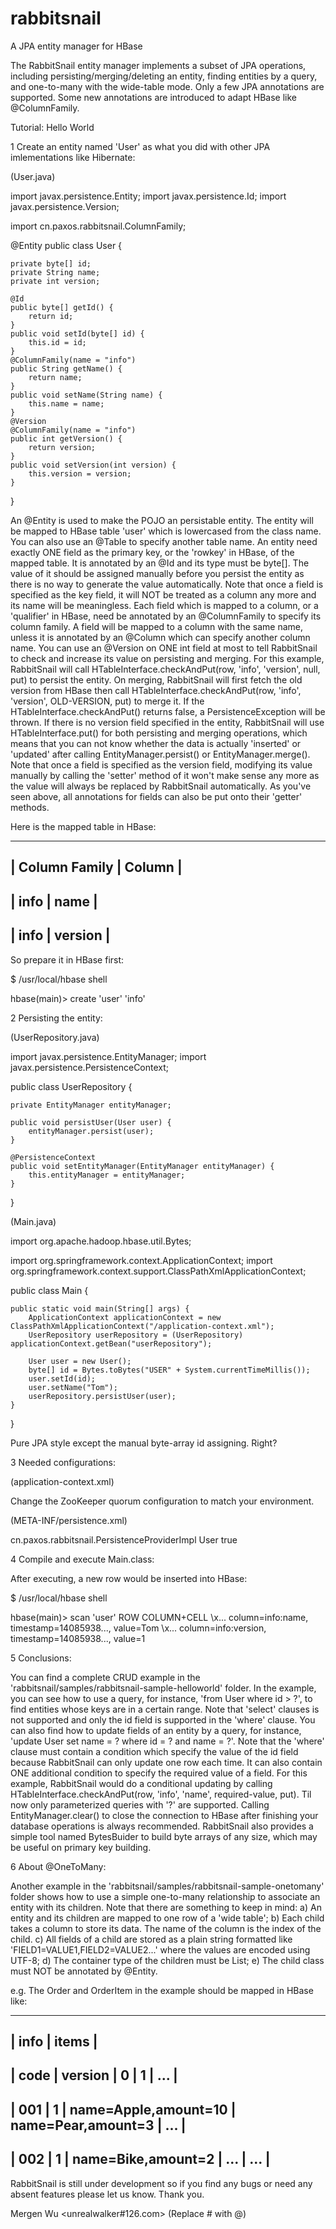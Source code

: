 rabbitsnail
===========

A JPA entity manager for HBase

The RabbitSnail entity manager implements a subset of JPA operations, including persisting/merging/deleting an entity, finding entities by a query, and one-to-many with the wide-table mode.
Only a few JPA annotations are supported. Some new annotations are introduced to adapt HBase like @ColumnFamily.

Tutorial: Hello World

1 Create an entity named 'User' as what you did with other JPA imlementations like Hibernate:

(User.java)

import javax.persistence.Entity;
import javax.persistence.Id;
import javax.persistence.Version;

import cn.paxos.rabbitsnail.ColumnFamily;

@Entity
public class User {

	private byte[] id;
	private String name;
	private int version;
	
	@Id
	public byte[] getId() {
		return id;
	}
	public void setId(byte[] id) {
		this.id = id;
	}
	@ColumnFamily(name = "info")
	public String getName() {
		return name;
	}
	public void setName(String name) {
		this.name = name;
	}
	@Version
	@ColumnFamily(name = "info")
	public int getVersion() {
		return version;
	}
	public void setVersion(int version) {
		this.version = version;
	}

}

An @Entity is used to make the POJO an persistable entity.
The entity will be mapped to HBase table 'user' which is lowercased from the class name. You can also use an @Table to specify another table name.
An entity need exactly ONE field as the primary key, or the 'rowkey' in HBase, of the mapped table. It is annotated by an @Id and its type must be byte[]. The value of it should be assigned manually before you persist the entity as there is no way to generate the value automatically. Note that once a field is specified as the key field, it will NOT be treated as a column any more and its name will be meaningless.
Each field which is mapped to a column, or a 'qualifier' in HBase, need be annotated by an @ColumnFamily to specify its column family. A field will be mapped to a column with the same name, unless it is annotated by an @Column which can specify another column name.
You can use an @Version on ONE int field at most to tell RabbitSnail to check and increase its value on persisting and merging. For this example, RabbitSnail will call HTableInterface.checkAndPut(row, 'info', 'version', null, put) to persist the entity. On merging, RabbitSnail will first fetch the old version from HBase then call HTableInterface.checkAndPut(row, 'info', 'version', OLD-VERSION, put) to merge it. If the HTableInterface.checkAndPut() returns false, a PersistenceException will be thrown. If there is no version field specified in the entity, RabbitSnail will use HTableInterface.put() for both persisting and merging operations, which means that you can not know whether the data is actually 'inserted' or 'updated' after calling EntityManager.persist() or EntityManager.merge(). Note that once a field is specified as the version field, modifying its value manually by calling the 'setter' method of it won't make sense any more as the value will always be replaced by RabbitSnail automatically.
As you've seen above, all annotations for fields can also be put onto their 'getter' methods.

Here is the mapped table in HBase:

-----------------------------
| Column Family |    Column |
-----------------------------
|          info |      name |
-----------------------------
|          info |   version |
-----------------------------

So prepare it in HBase first:

$ /usr/local/hbase shell

hbase(main)> create 'user' 'info'

2 Persisting the entity:

(UserRepository.java)

import javax.persistence.EntityManager;
import javax.persistence.PersistenceContext;

public class UserRepository {

	private EntityManager entityManager;

	public void persistUser(User user) {
		entityManager.persist(user);
	}
	
	@PersistenceContext
	public void setEntityManager(EntityManager entityManager) {
		this.entityManager = entityManager;
	}

}

(Main.java)

import org.apache.hadoop.hbase.util.Bytes;

import org.springframework.context.ApplicationContext;
import org.springframework.context.support.ClassPathXmlApplicationContext;

public class Main {
	
	public static void main(String[] args) {
		ApplicationContext applicationContext = new ClassPathXmlApplicationContext("/application-context.xml");
		UserRepository userRepository = (UserRepository) applicationContext.getBean("userRepository");
		
		User user = new User();
		byte[] id = Bytes.toBytes("USER" + System.currentTimeMillis());
		user.setId(id);
		user.setName("Tom");
		userRepository.persistUser(user);
	}

}

Pure JPA style except the manual byte-array id assigning. Right?

3 Needed configurations:

(application-context.xml)

<?xml version="1.0" encoding="UTF-8" ?>
<beans xmlns="http://www.springframework.org/schema/beans"
	xmlns:xsi="http://www.w3.org/2001/XMLSchema-instance"
	xmlns:tx="http://www.springframework.org/schema/tx"
	xsi:schemaLocation="
                http://www.springframework.org/schema/beans
                http://www.springframework.org/schema/beans/spring-beans.xsd"
	default-autowire="byName">
	<bean class="org.springframework.orm.jpa.support.PersistenceAnnotationBeanPostProcessor" />
	<bean id="entityManagerFactory"
		class="org.springframework.orm.jpa.LocalContainerEntityManagerFactoryBean">
		<property name="persistenceUnitName" value="default" />
		<property name="jpaPropertyMap">
			<map>
				<entry key="hbase.zookeeper.quorum" value="192.168.20.200,192.168.20.201,192.168.20.202" />
			</map>
		</property>
	</bean>
	<bean id="userRepository" class="UserRepository" />
</beans>

Change the ZooKeeper quorum configuration to match your environment.

(META-INF/persistence.xml)

<?xml version="1.0" encoding="UTF-8"?>
<persistence xmlns="http://java.sun.com/xml/ns/persistence"
	xmlns:xsi="http://www.w3.org/2001/XMLSchema-instance"
	xsi:schemaLocation="
      http://java.sun.com/xml/ns/persistence
      http://java.sun.com/xml/ns/persistence/persistence_1_0.xsd"
	version="1.0">
	<persistence-unit name="default">
		<provider>cn.paxos.rabbitsnail.PersistenceProviderImpl</provider>
		<class>User</class>
		<exclude-unlisted-classes>true</exclude-unlisted-classes>
	</persistence-unit>
</persistence>

4 Compile and execute Main.class:

After executing, a new row would be inserted into HBase:

$ /usr/local/hbase shell

hbase(main)> scan 'user'
ROW     COLUMN+CELL
 \x...  column=info:name,    timestamp=14085938..., value=Tom
 \x...  column=info:version, timestamp=14085938..., value=1
 
5 Conclusions:

You can find a complete CRUD example in the 'rabbitsnail/samples/rabbitsnail-sample-helloworld' folder.
In the example, you can see how to use a query, for instance, 'from User where id > ?', to find entities whose keys are in a certain range. Note that 'select' clauses is not supported and only the id field is supported in the 'where' clause.
You can also find how to update fields of an entity by a query, for instance, 'update User set name = ? where id = ? and name = ?'. Note that the 'where' clause must contain a condition which specify the value of the id field because RabbitSnail can only update one row each time. It can also contain ONE additional condition to specify the required value of a field. For this example, RabbitSnail would do a conditional updating by calling HTableInterface.checkAndPut(row, 'info', 'name', required-value, put).
Til now only parameterized queries with '?' are supported.
Calling EntityManager.clear() to close the connection to HBase after finishing your database operations is always recommended.
RabbitSnail also provides a simple tool named BytesBuider to build byte arrays of any size, which may be useful on primary key building.

6 About @OneToMany:

Another example in the 'rabbitsnail/samples/rabbitsnail-sample-onetomany' folder shows how to use a simple one-to-many relationship to associate an entity with its children. Note that there are something to keep in mind:
a) An entity and its children are mapped to one row of a 'wide table';
b) Each child takes a column to store its data. The name of the column is the index of the child.
c) All fields of a child are stored as a plain string formatted like 'FIELD1=VALUE1,FIELD2=VALUE2...' where the values are encoded using UTF-8;
d) The container type of the children must be List<CHILD-TYPE>;
e) The child class must NOT be annotated by @Entity.

e.g. The Order and OrderItem in the example should be mapped in HBase like:

----------------------------------------------------------------------
|           info |                                             items |
----------------------------------------------------------------------
| code | version |                    0 |                    1 | ... |
----------------------------------------------------------------------
|  001 |       1 | name=Apple,amount=10 |   name=Pear,amount=3 | ... |
----------------------------------------------------------------------
|  002 |       1 |   name=Bike,amount=2 |                  ... | ... |
----------------------------------------------------------------------



RabbitSnail is still under development so if you find any bugs or need any absent features please let us know.
Thank you.

Mergen Wu <unrealwalker#126.com> (Replace # with @)